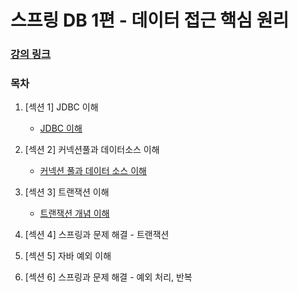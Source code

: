 # 스프링 DB 1편 - 데이터 접근 핵심 원리

### [강의 링크](https://www.inflearn.com/course/%EC%8A%A4%ED%94%84%EB%A7%81-db-1/dashboard)

### 목차

1. [섹션 1] JDBC 이해
    - [JDBC 이해](https://github.com/ulimy/study/blob/main/spring/%EA%B0%95%EC%9D%98/%EC%8A%A4%ED%94%84%EB%A7%81%20DB%201%ED%8E%B8%20-%20%EB%8D%B0%EC%9D%B4%ED%84%B0%20%EC%A0%91%EA%B7%BC%20%ED%95%B5%EC%8B%AC%20%EC%9B%90%EB%A6%AC/%5B%20%EC%84%B9%EC%85%98%201%20%5D%20JDBC%20%EC%9D%B4%ED%95%B4/JDBC%20%EC%9D%B4%ED%95%B4.md)


2. [섹션 2] 커넥션풀과 데이터소스 이해
    - [커넥션 풀과 데이터 소스 이해](https://github.com/ulimy/study/blob/main/spring/%EA%B0%95%EC%9D%98/%EC%8A%A4%ED%94%84%EB%A7%81%20DB%201%ED%8E%B8%20-%20%EB%8D%B0%EC%9D%B4%ED%84%B0%20%EC%A0%91%EA%B7%BC%20%ED%95%B5%EC%8B%AC%20%EC%9B%90%EB%A6%AC/%5B%EC%84%B9%EC%85%98%202%5D%20%EC%BB%A4%EB%84%A5%EC%85%98%ED%92%80%EA%B3%BC%20%EB%8D%B0%EC%9D%B4%ED%84%B0%EC%86%8C%EC%8A%A4%20%EC%9D%B4%ED%95%B4/%EC%BB%A4%EB%84%A5%EC%85%98%ED%92%80%EA%B3%BC%20%EB%8D%B0%EC%9D%B4%ED%84%B0%EC%86%8C%EC%8A%A4%20%EC%9D%B4%ED%95%B4.md)


3. [섹션 3] 트랜잭션 이해
    - [트랜잭션 개념 이해](https://github.com/ulimy/study/blob/main/spring/%EA%B0%95%EC%9D%98/%EC%8A%A4%ED%94%84%EB%A7%81%20DB%201%ED%8E%B8%20-%20%EB%8D%B0%EC%9D%B4%ED%84%B0%20%EC%A0%91%EA%B7%BC%20%ED%95%B5%EC%8B%AC%20%EC%9B%90%EB%A6%AC/%5B%EC%84%B9%EC%85%98%203%5D%20%ED%8A%B8%EB%9E%9C%EC%9E%AD%EC%85%98%20%EC%9D%B4%ED%95%B4/%ED%8A%B8%EB%9E%9C%EC%9E%AD%EC%85%98%20%EA%B0%9C%EB%85%90%20%EC%9D%B4%ED%95%B4.md)


4. [섹션 4] 스프링과 문제 해결 - 트랜잭션


5. [섹션 5] 자바 예외 이해


6. [섹션 6] 스프링과 문제 해결 - 예외 처리, 반복
